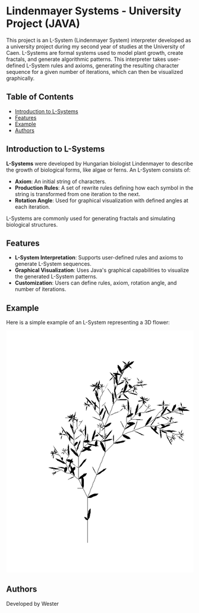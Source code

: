 # Lindenmayer Systems - University Project (JAVA)

This project is an L-System (Lindenmayer System) interpreter developed as a university project during my second year of studies at the University of Caen. L-Systems are formal systems used to model plant growth, create fractals, and generate algorithmic patterns. This interpreter takes user-defined L-System rules and axioms, generating the resulting character sequence for a given number of iterations, which can then be visualized graphically.

## Table of Contents

- [Introduction to L-Systems](#introduction-to-l-systems)
- [Features](#features)
- [Example](#example)
- [Authors](#authors)

## Introduction to L-Systems

**L-Systems** were developed by Hungarian biologist Lindenmayer to describe the growth of biological forms, like algae or ferns. An L-System consists of:
- **Axiom**: An initial string of characters.
- **Production Rules**: A set of rewrite rules defining how each symbol in the string is transformed from one iteration to the next.
- **Rotation Angle**: Used for graphical visualization with defined angles at each iteration.

L-Systems are commonly used for generating fractals and simulating biological structures.

## Features

- **L-System Interpretation**: Supports user-defined rules and axioms to generate L-System sequences.
- **Graphical Visualization**: Uses Java's graphical capabilities to visualize the generated L-System patterns.
- **Customization**: Users can define rules, axiom, rotation angle, and number of iterations.

## Example

Here is a simple example of an L-System representing a 3D flower:

![3D Flower](flower.png)

## Authors

Developed by Wester

